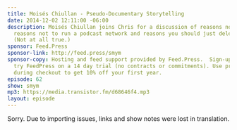 ```yaml
---
title: Moisés Chiullan - Pseudo-Documentary Storytelling
date: 2014-12-02 12:11:00 -06:00
description: Moisés Chiullan joins Chris for a discussion of reasons not to podcast,
  reasons not to run a podcast network and reasons you should just delete your recording.
  (Not at all true.)
sponsor: Feed.Press
sponsor-link: http://feed.press/smym
sponsor-copy: Hosting and feed support provided by Feed.Press.  Sign-up today and
  try FeedPress on a 14 day trial (no contracts or commitments). Use promo code "smym"
  during checkout to get 10% off your first year.
episode: 62
show: smym
mp3: https://media.transistor.fm/d68646f4.mp3
layout: episode
---
```


Sorry. Due to importing issues, links and show notes were lost in translation.

